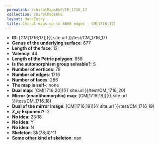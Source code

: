 ```yaml
--- 
 permalink: /chiralMaps6kE/CM_1716_17 
 collection: chiralMaps6kE
 layout: dataEntry
 title: Chiral maps up to 6000 edges - CM[1716;17]
---
```


- **ID**: [CM[1716;17]]({{ site.url }}/test/CM_1716_17)
- **Genus of the underlying surface**: 677
- **Length of the face**: 12
- **Valency**: 44
- **Length of the Petrie polygon**: 858
- **Is the automorphism group solvable?**: S
- **Number of vertices**: 78
- **Number of edges**: 1716
- **Number of faces**: 286
- **The map is self-**: none
- **Dual map**: [CM[1716;20]]({{ site.url }}/test/CM_1716_20)
- **Mirror (enantihomorphic) map**: [CM[1716;18]]({{ site.url }}/test/CM_1716_18)
- **Dual of the mirror image**: [CM[1716;19]]({{ site.url }}/test/CM_1716_19)
- **Z_q-Exponent?**: 2
- **No idea**:  23:18
- **No idea**: Y
- **No idea**: N
- **Skeleton**: Sk(78;4)^11
- **Some other kind of skeleton**: nan
